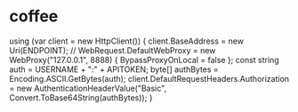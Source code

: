 coffee
======
using (var client = new HttpClient())
{
  client.BaseAddress = new Uri(ENDPOINT);
//  WebRequest.DefaultWebProxy = new WebProxy("127.0.0.1", 8888) { BypassProxyOnLocal = false };
  const string auth = USERNAME + ":" + APITOKEN;
  byte[] authBytes = Encoding.ASCII.GetBytes(auth);
  client.DefaultRequestHeaders.Authorization = new AuthenticationHeaderValue("Basic", Convert.ToBase64String(authBytes));
}
